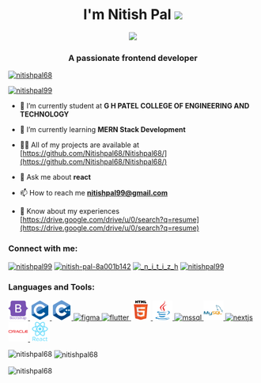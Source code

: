 <h1 align="center">I'm Nitish Pal <img src="https://media.tenor.com/z2xJqhCpneIAAAAM/wave-hand.gif" width="40"></h1>
<div  align="center">
<img  src="https://media3.giphy.com/media/qgQUggAC3Pfv687qPC/giphy.gif?cid=ecf05e47vh1d574dq3pxkoaly7n7aa5192z3pykzu7k6hrvd&rid=giphy.gif&ct=g" width="400">
</div>
<h3 align="center"> A passionate frontend developer </h3>

<p align="left"> <a href="https://github.com/ryo-ma/github-profile-trophy"><img src="https://github-profile-trophy.vercel.app/?username=nitishpal68" alt="nitishpal68" /></a> </p>

<p align="left"> <a href="https://twitter.com/nitishpal99" target="blank"><img src="https://img.shields.io/twitter/follow/nitishpal99?logo=twitter&style=for-the-badge" alt="nitishpal99" /></a> </p>

- 🔭 I’m currently student at **G H PATEL COLLEGE OF ENGINEERING AND TECHNOLOGY**

- 🌱 I’m currently learning **MERN Stack Development**

- 👨‍💻 All of my projects are available at [https://github.com/Nitishpal68/Nitishpal68/](https://github.com/Nitishpal68/Nitishpal68/)

- 💬 Ask me about **react**

- 📫 How to reach me **nitishpal99@gmail.com**

- 📄 Know about my experiences [https://drive.google.com/drive/u/0/search?q=resume](https://drive.google.com/drive/u/0/search?q=resume)

<h3 align="left">Connect with me:</h3>
<p align="left">
<a href="https://twitter.com/nitishpal99" target="blank"><img align="center" src="https://raw.githubusercontent.com/rahuldkjain/github-profile-readme-generator/master/src/images/icons/Social/twitter.svg" alt="nitishpal99" height="30" width="40" /></a>
<a href="https://linkedin.com/in/nitish-pal-8a001b142" target="blank"><img align="center" src="https://raw.githubusercontent.com/rahuldkjain/github-profile-readme-generator/master/src/images/icons/Social/linked-in-alt.svg" alt="nitish-pal-8a001b142" height="30" width="40" /></a>
<a href="https://instagram.com/_n_i_t_i_z_h" target="blank"><img align="center" src="https://raw.githubusercontent.com/rahuldkjain/github-profile-readme-generator/master/src/images/icons/Social/instagram.svg" alt="_n_i_t_i_z_h" height="30" width="40" /></a>
<a href="https://www.hackerrank.com/nitishpal99" target="blank"><img align="center" src="https://raw.githubusercontent.com/rahuldkjain/github-profile-readme-generator/master/src/images/icons/Social/hackerrank.svg" alt="nitishpal99" height="30" width="40" /></a>
</p>

<h3 align="left">Languages and Tools:</h3>
<p align="left"> <a href="https://getbootstrap.com" target="_blank" rel="noreferrer"> <img src="https://raw.githubusercontent.com/devicons/devicon/master/icons/bootstrap/bootstrap-plain-wordmark.svg" alt="bootstrap" width="40" height="40"/> </a> <a href="https://www.cprogramming.com/" target="_blank" rel="noreferrer"> <img src="https://raw.githubusercontent.com/devicons/devicon/master/icons/c/c-original.svg" alt="c" width="40" height="40"/> </a> <a href="https://www.w3schools.com/cpp/" target="_blank" rel="noreferrer"> <img src="https://raw.githubusercontent.com/devicons/devicon/master/icons/cplusplus/cplusplus-original.svg" alt="cplusplus" width="40" height="40"/> </a> <a href="https://www.figma.com/" target="_blank" rel="noreferrer"> <img src="https://www.vectorlogo.zone/logos/figma/figma-icon.svg" alt="figma" width="40" height="40"/> </a> <a href="https://flutter.dev" target="_blank" rel="noreferrer"> <img src="https://www.vectorlogo.zone/logos/flutterio/flutterio-icon.svg" alt="flutter" width="40" height="40"/> </a> <a href="https://www.w3.org/html/" target="_blank" rel="noreferrer"> <img src="https://raw.githubusercontent.com/devicons/devicon/master/icons/html5/html5-original-wordmark.svg" alt="html5" width="40" height="40"/> </a> <a href="https://www.java.com" target="_blank" rel="noreferrer"> <img src="https://raw.githubusercontent.com/devicons/devicon/master/icons/java/java-original.svg" alt="java" width="40" height="40"/> </a> <a href="https://www.microsoft.com/en-us/sql-server" target="_blank" rel="noreferrer"> <img src="https://www.svgrepo.com/show/303229/microsoft-sql-server-logo.svg" alt="mssql" width="40" height="40"/> </a> <a href="https://www.mysql.com/" target="_blank" rel="noreferrer"> <img src="https://raw.githubusercontent.com/devicons/devicon/master/icons/mysql/mysql-original-wordmark.svg" alt="mysql" width="40" height="40"/> </a> <a href="https://nextjs.org/" target="_blank" rel="noreferrer"> <img src="https://cdn.worldvectorlogo.com/logos/nextjs-2.svg" alt="nextjs" width="40" height="40"/> </a> <a href="https://www.oracle.com/" target="_blank" rel="noreferrer"> <img src="https://raw.githubusercontent.com/devicons/devicon/master/icons/oracle/oracle-original.svg" alt="oracle" width="40" height="40"/> </a> <a href="https://reactjs.org/" target="_blank" rel="noreferrer"> <img src="https://raw.githubusercontent.com/devicons/devicon/master/icons/react/react-original-wordmark.svg" alt="react" width="40" height="40"/> </a> </p>

<p><img align="left" src="https://github-readme-stats.vercel.app/api/top-langs?username=nitishpal68&show_icons=true&locale=en&layout=compact" alt="nitishpal68" /></p>

<p>&nbsp;<img align="center" src="https://github-readme-stats.vercel.app/api?username=nitishpal68&show_icons=true&locale=en" alt="nitishpal68" /></p>

<p><img align="center" src="https://github-readme-streak-stats.herokuapp.com/?user=nitishpal68&" alt="nitishpal68" /></p>
